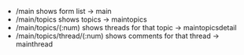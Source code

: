 * /main shows form list -> main
* /main/topics shows topics -> maintopics
* /main/topics/(:num) shows threads for that topic -> maintopicsdetail
* /main/topics/thread/(:num) shows comments for that thread -> mainthread
